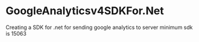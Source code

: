 # GoogleAnalyticsv4SDKFor.Net
Creating a SDK for .net for sending google analytics to server
minimum sdk is 15063
